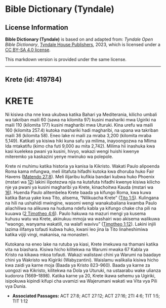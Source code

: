 # Bible Dictionary (Tyndale)

## License Information

**Bible Dictionary (Tyndale)** is based on and adapted from: _Tyndale Open Bible Dictionary_, [Tyndale House Publishers](https://tyndaleopenresources.com/), 2023, which is licensed under a [CC BY-SA 4.0 license](https://creativecommons.org/licenses/by-sa/4.0/legalcode.en).

This markdown version is provided under the same license.



--------------------------------

## Krete (id: 419784)

KRETE
=====

Ni kisiwa cha nne kwa ukubwa katika Bahari ya Mediterania, kilicho umbali wa takriban maili 60 (sawa na kilomita 97\) kusini mashariki mwa Ugiriki na maili 110 (kilomita 177\) kusini magharibi mwa Uturuki. Kina urefu wa maili 160 (kilomita 257\.4\) kutoka mashariki hadi magharibi, na upana wa takriban maili 36 (kilomita 58\). Eneo lake ni maili za mraba 3,200 (kilomita mraba 5,149\). Katikati ya kisiwa hiki kuna safu ya milima, inayoongozwa na Mlima Ida mtakatifu (kimo cha futi 9,000 au mita 2,742\). Milima hii inashuka kwa kasi kuelekea pwani ya kusini, hivyo, wakazi wengi huishi kwenye miteremko ya kaskazini yenye mwinuko wa polepole.

Krete ni muhimu katika historia ya kanisa la Kikristo. Wakati Paulo alipoenda Roma kama mfungwa, meli ilitafuta hifadhi kutoka kwa dhoruba huko Fair Havens ([Matendo 27:8](https://ref.ly/Acts27:8)). Meli ilijaribu kufikia bandari kubwa huko Phoenix (mstari wa [12](https://ref.ly/Acts27:12)) lakini ilipotezwa njia na kutafuta hifadhi kwenye kisiwa kilicho nje ya pwani ya kusini magharibi ya Krete, kinachoitwa Kauda (mstari wa [16](https://ref.ly/Acts27:16)). Huenda Paulo alitembelea Krete baada ya kifungo Roma, kwa kuwa katika Barua yake kwa Tito, alisema, “Nilikuacha Krete” ([Tito 1:5](https://ref.ly/Titus1:5)). Kulingana na hili na ushahidi mwingine, wasomi wengi wanakubaliana kwamba Paulo aliachiliwa na alikuwa na huduma ndefu kabla ya kifungo chake cha pili na kuuawa ([2 Timotheo 4:6](https://ref.ly/2Tim4:6)). Paulo hakuwa na mazuri mengi ya kusema kuhusu watu wa Krete, akinukuu mmoja wa washairi wao akisema walikuwa “waongo, wanyama wakatili, na walafi wavivu” ([Timotheo 1:12](https://ref.ly/Titus1:12)). Lakini injili lazima ilifanya tofauti kubwa huko, kwani leo jina la Tito linaheshimiwa katika vijiji vingi, makanisa, na monasteri.

Kutokana na eneo lake na rutuba ya kiasi, Krete imekuwa na thamani katika vita na biashara. Kisiwa hicho kilitekwa na Warumi mwaka 67 Kabla ya Kristo na kikawa mkoa tofauti. Wakazi walistawi chini ya Warumi na baadaye chini ya Wakristo wa Kigiriki (Wabyzantini). Waislamu walikalia kisiwa hicho kwa zaidi ya karne moja (Baada ya Kristo 823–960\). Baada ya karne za uongozi wa Kikristo, kilitekwa na Dola ya Uturuki, na ustaarabu wake ulianza kudorora (1669–1898\). Katika karne ya 20, Krete ikawa sehemu ya Ugiriki, isipokuwa kipindi kifupi cha uvamizi wa Wajerumani wakati wa Vita vya Pili vya Dunia.

* **Associated Passages:** ACT 27:8; ACT 27:12; ACT 27:16; 2TI 4:6; TIT 1:5; TIT 1:12

